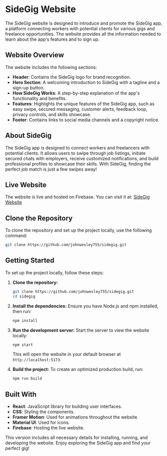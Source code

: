 
# SideGig Website

The SideGig website is designed to introduce and promote the SideGig app, a platform connecting workers with potential clients for various gigs and freelance opportunities. The website provides all the information needed to learn about the app's features and to sign up.

## Website Overview

The website includes the following sections:

- **Header**: Contains the SideGig logo for brand recognition.
- **Hero Section**: A welcoming introduction to SideGig with a tagline and a sign-up button.
- **How SideGig Works**: A step-by-step explanation of the app's functionality and benefits.
- **Features**: Highlights the unique features of the SideGig app, such as easy swipe, secured messaging, customer alerts, feedback loop, privacy controls, and skills showcase.
- **Footer**: Contains links to social media channels and a copyright notice.

## About SideGig

The SideGig app is designed to connect workers and freelancers with potential clients. It allows users to swipe through job listings, initiate secured chats with employers, receive customized notifications, and build professional profiles to showcase their skills. With SideGig, finding the perfect job match is just a few swipes away!

## Live Website

The website is live and hosted on Firebase. You can visit it at: [SideGig Website](https://side-gig-website.web.app/)

## Clone the Repository

To clone the repository and set up the project locally, use the following command:

```bash
git clone https://github.com/johnwesley755/sidegig.git
```

## Getting Started

To set up the project locally, follow these steps:

1. **Clone the repository:**
    ```bash
    git clone https://github.com/johnwesley755/sidegig.git
    cd sidegig
    ```

2. **Install the dependencies:**
    Ensure you have Node.js and npm installed, then run:
    ```bash
    npm install
    ```

3. **Run the development server:**
    Start the server to view the website locally:
    ```bash
    npm start
    ```
    This will open the website in your default browser at `http://localhost:5173`.

4. **Build the project:**
    To create an optimized production build, run:
    ```bash
    npm run build
    ```

## Built With

- **React**: JavaScript library for building user interfaces.
- **CSS**: Styling the components.
- **Framer Motion**: Used for animations throughout the website.
- **Material UI**: Used for icons.
- **Firebase**: Hosting the live website.

This version includes all necessary details for installing, running, and developing the website. Enjoy exploring the SideGig app and find your perfect gig!
